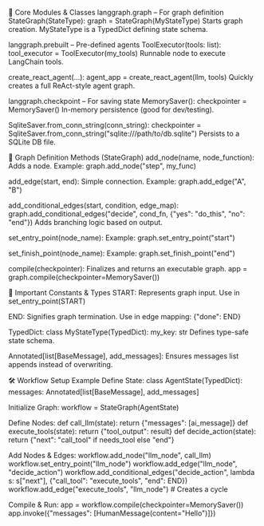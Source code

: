 🔧 Core Modules & Classes
langgraph.graph – For graph definition
StateGraph(StateType):
graph = StateGraph(MyStateType)
Starts graph creation. MyStateType is a TypedDict defining state schema.

langgraph.prebuilt – Pre-defined agents
ToolExecutor(tools: list):
tool_executor = ToolExecutor(my_tools)
Runnable node to execute LangChain tools.

create_react_agent(...):
agent_app = create_react_agent(llm, tools)
Quickly creates a full ReAct-style agent graph.

langgraph.checkpoint – For saving state
MemorySaver():
checkpointer = MemorySaver()
In-memory persistence (good for dev/testing).

SqliteSaver.from_conn_string(conn_string):
checkpointer = SqliteSaver.from_conn_string("sqlite:///path/to/db.sqlite")
Persists to a SQLite DB file.

🔁 Graph Definition Methods (StateGraph)
add_node(name, node_function):
Adds a node. Example: graph.add_node("step", my_func)

add_edge(start, end):
Simple connection. Example: graph.add_edge("A", "B")

add_conditional_edges(start, condition, edge_map):
graph.add_conditional_edges("decide", cond_fn, {"yes": "do_this", "no": "end"})
Adds branching logic based on output.

set_entry_point(node_name):
Example: graph.set_entry_point("start")

set_finish_point(node_name):
Example: graph.set_finish_point("end")

compile(checkpointer):
Finalizes and returns an executable graph.
app = graph.compile(checkpointer=MemorySaver())

🔣 Important Constants & Types
START:
Represents graph input. Use in set_entry_point(START)

END:
Signifies graph termination. Use in edge mapping: {"done": END}

TypedDict:
class MyStateType(TypedDict): my_key: str
Defines type-safe state schema.

Annotated[list[BaseMessage], add_messages]:
Ensures messages list appends instead of overwriting.

🛠️ Workflow Setup Example
Define State:
class AgentState(TypedDict):
messages: Annotated[list[BaseMessage], add_messages]

Initialize Graph:
workflow = StateGraph(AgentState)

Define Nodes:
def call_llm(state): return {"messages": [ai_message]}
def execute_tools(state): return {"tool_output": result}
def decide_action(state): return {"next": "call_tool" if needs_tool else "end"}

Add Nodes & Edges:
workflow.add_node("llm_node", call_llm)
workflow.set_entry_point("llm_node")
workflow.add_edge("llm_node", "decide_action")
workflow.add_conditional_edges("decide_action", lambda s: s["next"],
                                {"call_tool": "execute_tools", "end": END})
workflow.add_edge("execute_tools", "llm_node")  # Creates a cycle

Compile & Run:
app = workflow.compile(checkpointer=MemorySaver())
app.invoke({"messages": [HumanMessage(content="Hello")]})
